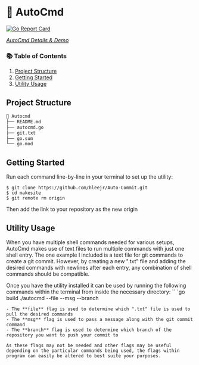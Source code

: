 # 🔗 AutoCmd

[![Go Report Card](https://goreportcard.com/badge/github.com/hleejr/makesite)](https://goreportcard.com/report/github.com/hleejr/makesite)

*[AutoCmd Details & Demo](https://docs.google.com/presentation/d/1w7uBAsoznALcbNteGXf-v_b4sSUu6_At69wOEWYC7Yg/edit?usp=sharing)*

### 📚 Table of Contents

1. [Project Structure](#project-structure)
2. [Getting Started](#getting-started)
3. [Utility Usage](#utility-usage)

## Project Structure

```bash
📂 Autocmd
├── README.md
├── autocmd.go
├── git.txt
├── go.sum
└── go.mod
```

## Getting Started

Run each command line-by-line in your terminal to set up the utility:
```
$ git clone https://github.com/hleejr/Auto-Commit.git
$ cd makesite
$ git remote rm origin
```
Then add the link to your repository as the new origin

## Utility Usage
When you have multiple shell commands needed for various setups, AutoCmd makes use of text files to run multiple commands with just one shell entry. The one example I included is a text file for git commands to create a git commit. However, by creating a new ".txt" file and adding the desired commands with newlines after each entry, any combination of shell commands should be compatible.

Once you have the utility installed it can be used by running the following commands within the terminal from inside the necessary directory:
``
`go build
./autocmd --file --msg --branch
```
- The **file** flag is used to determine which ".txt" file is used to pull the desired commands
- The **msg** flag is used to pass a message along with the git commit command
- The **branch** flag is used to determine which branch of the repository you want to push your commit to

As these flags may not be needed and other flags may be useful depending on the particular commands being used, the flags within program can easily be altered to best suite your purposes.
